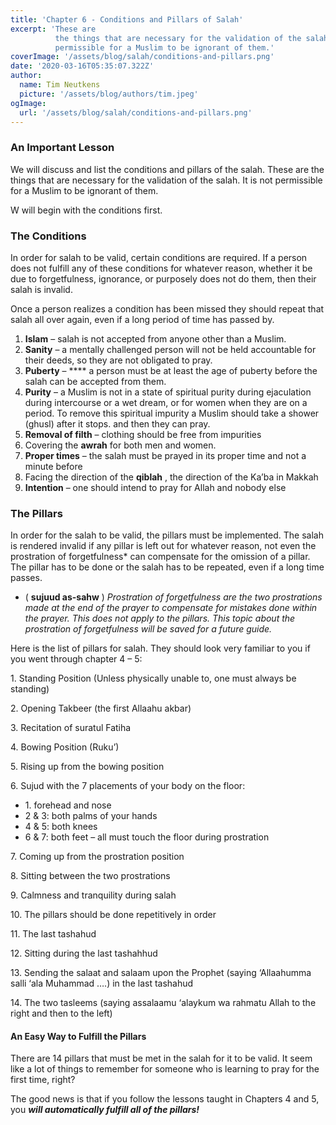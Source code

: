 ```yaml
---
title: 'Chapter 6 - Conditions and Pillars of Salah'
excerpt: 'These are
          the things that are necessary for the validation of the salah. It is not
          permissible for a Muslim to be ignorant of them.'
coverImage: '/assets/blog/salah/conditions-and-pillars.png'
date: '2020-03-16T05:35:07.322Z'
author:
  name: Tim Neutkens
  picture: '/assets/blog/authors/tim.jpeg'
ogImage:
  url: '/assets/blog/salah/conditions-and-pillars.png'
---
```


### An Important Lesson

We will discuss and list the conditions and pillars of the salah. These are
the things that are necessary for the validation of the salah. It is not
permissible for a Muslim to be ignorant of them.

W will begin with the conditions first.

### The Conditions

In order for salah to be valid, certain conditions are required. If a person
does not fulfill any of these conditions for whatever reason, whether it be
due to forgetfulness, ignorance, or purposely does not do them, then their
salah is invalid.

Once a person realizes a condition has been missed they should repeat that
salah all over again, even if a long period of time has passed by.

  1. **Islam** – salah is not accepted from anyone other than a Muslim.
  2. **Sanity** – a mentally challenged person will not be held accountable for their deeds, so they are not obligated to pray.
  3. **Puberty** – **** a person must be at least the age of puberty before the salah can be accepted from them.
  4. **Purity** – a Muslim is not in a state of spiritual purity during ejaculation during intercourse or a wet dream, or for women when they are on a period. To remove this spiritual impurity a Muslim should take a shower (ghusl) after it stops. and then they can pray.
  5. **Removal of filth** – clothing should be free from impurities
  6. Covering the **awrah** for both men and women.
  7. **Proper times** – the salah must be prayed in its proper time and not a minute before
  8. Facing the direction of the **qiblah** , the direction of the Ka’ba in Makkah
  9. **Intention** – one should intend to pray for Allah and nobody else

### The Pillars

In order for the salah to be valid, the pillars must be implemented. The salah
is rendered invalid if any pillar is left out for whatever reason, not even
the prostration of forgetfulness* can compensate for the omission of a pillar.
The pillar has to be done or the salah has to be repeated, even if a long time
passes.

* ( **sujuud as-sahw** ) _Prostration of forgetfulness are the two prostrations made at the end of the prayer to compensate for mistakes done within the prayer. This does not apply to the pillars. This topic about the prostration of forgetfulness will be saved for a future guide._

Here is the list of pillars for salah. They should look very familiar to you
if you went through chapter 4 – 5:

1\. Standing Position (Unless physically unable to, one must always be
standing)

2\. Opening Takbeer (the first Allaahu akbar)

3\. Recitation of suratul Fatiha

4\. Bowing Position (Ruku’)

5\. Rising up from the bowing position

6\. Sujud with the 7 placements of your body on the floor:

  * 1\. forehead and nose
  * 2 & 3: both palms of your hands
  * 4 & 5: both knees
  * 6 & 7: both feet – all must touch the floor during prostration

7\. Coming up from the prostration position

8\. Sitting between the two prostrations

9\. Calmness and tranquility during salah

10\. The pillars should be done repetitively in order

11\. The last tashahud

12\. Sitting during the last tashahhud

13\. Sending the salaat and salaam upon the Prophet (saying ‘Allaahumma salli
‘ala Muhammad ….) in the last tashahud

14\. The two tasleems (saying assalaamu ‘alaykum wa rahmatu Allah to the right
and then to the left)

#### An Easy Way to Fulfill the Pillars

There are 14 pillars that must be met in the salah for it to be valid. It seem
like a lot of things to remember for someone who is learning to pray for the
first time, right?

The good news is that if you follow the lessons taught in Chapters 4 and 5,
you _**will automatically fulfill all of the pillars!**_
